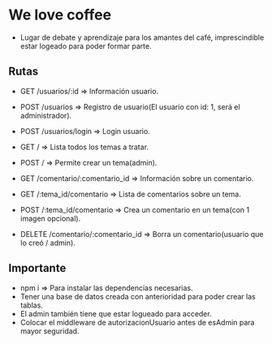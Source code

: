 # We love coffee

- Lugar de debate y aprendizaje para los amantes del café, imprescindible estar logeado para poder formar parte.

## Rutas

- GET /usuarios/:id => Información usuario.
- POST /usuarios => Registro de usuario(El usuario con id: 1, será el administrador).
- POST /usuarios/login => Login usuario.

- GET / => Lista todos los temas a tratar.
- POST / => Permite crear un tema(admin).

- GET /comentario/:comentario_id => Información sobre un comentario.
- GET /:tema_id/comentario => Lista de comentarios sobre un tema.
- POST /:tema_id/comentario => Crea un comentario en un tema(con 1 imagen opcional).
- DELETE /comentario/:comentario_id => Borra un comentario(usuario que lo creó / admin).

## Importante

- npm i => Para instalar las dependencias necesarias.
- Tener una base de datos creada con anterioridad para poder crear las tablas.
- El admin también tiene que estar logueado para acceder.
- Colocar el middleware de autorizacionUsuario antes de esAdmin para mayor seguridad.
